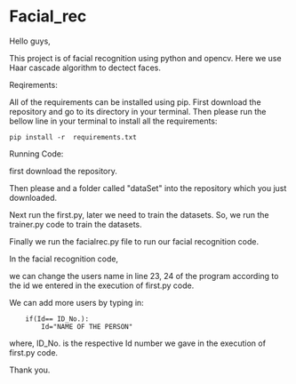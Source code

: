 # Facial_rec
Hello guys,

This project is of facial recognition using python and opencv. Here we use Haar cascade algorithm to dectect faces.
  
Reqirements:

 All of the requirements can be installed using pip.
 First download the repository and go to its directory in your terminal.
 Then please run the bellow line in your terminal to install all the requirements:

    pip install -r  requirements.txt
  

Running Code:

first download the repository. 

Then please and a folder called "dataSet" into the repository which you just downloaded.
   
Next run the first.py, later we need to train the datasets. So, we run the trainer.py code to train the datasets.
   
Finally we run the facialrec.py file to run our facial recognition code.
   
In the facial recognition code,
  
  we can change the users name in line 23, 24 of the program according to the id we entered in the execution of first.py code.  
 
 We can add more users by typing in:

        if(Id== ID_No.):
            Id="NAME OF THE PERSON"
   
   where, ID_No. is the respective Id number we gave in the execution of first.py code.
   
   
   
Thank you.
